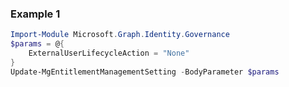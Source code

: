 ### Example 1
``` powershell
Import-Module Microsoft.Graph.Identity.Governance
$params = @{
	ExternalUserLifecycleAction = "None"
}
Update-MgEntitlementManagementSetting -BodyParameter $params
```
